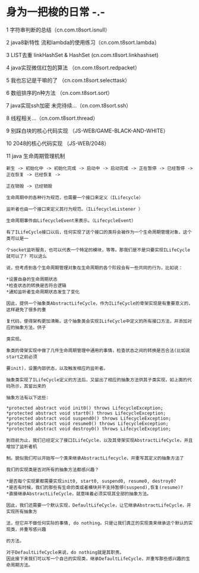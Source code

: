 # 身为一把梭的日常 -.-

1  字符串判断的总结（cn.com.t8sort.isnull）

2  java8新特性  流和lambda的使用练习（cn.com.t8sort.lambda）

3  LIST去重  linkHashSet & HashSet (cn.com.t8sort.linkhashset)

4  java实现微信红包的算法 （cn.com.t8sort.redpacket）

5  我也忘记是干嘛的了 （cn.com.t8sort.selecttask）

6  数组排序的n种方法 （cn.com.t8sort.sort）

7  java实现ssh加密 未完待续...（cn.com.t8sort.ssh）

8  线程相关...（cn.com.t8sort.thread）

9  别踩白块的核心代码实现 （JS-WEB/GAME-BLACK-AND-WHITE）

10 2048的核心代码实现 （JS-WEB/2048）

11 java 生命周期管理机制
	
	新生 -> 初始化中 -> 初始化完成 -> 启动中 -> 启动完成 -> 正在暂停 -> 已经暂停 -> 正在恢复 -> 已经恢复 ->    
	
	正在销毁 -> 已经销毁
	
	生命周期中的各种行为规范，也需要一个接口来定义（ILifecycle）
	
	监听者也由一个接口来定义其行为规范。（ILifecycleListener ）
	
	生命周期事件由LifecycleEvent来表示。（LifecycleEvent）
	
	有了ILifeCycle接口以后，任何实现了这个接口的类将会被作为一个生命周期管理对象，这个类可以是一
	
	个socket监听服务，也可以代表一个特定的模块，等等。那我们是不是只要实现ILifeCycle就可以了? 可以这么
	
	说，但考虑到各个生命周期管理对象在生命周期的各个阶段会有一些共同的行为，比如说：
	
	*设置自身的生命周期状态
	*检查状态的转换是否符合逻辑
	*通知监听者生命周期状态发生了变化
	
	因此，提供一个抽象类AbstractLifeCycle，作为ILifeCycle的骨架实现是有重要意义的，这样避免了很多的重
	
	复代码，使得架构更加清晰。这个抽象类会实现ILifeCycle中定义的所有接口方法，并添加对应的抽象方法，供子
	
	类实现。
	
	象类的骨架实现中做了几件生命周期管理中通用的事情，检查状态之间的转换是否合法(比如说start之前必须
	
	要init)，设置内部状态，以及触发相应的监听者。
	
	抽象类实现了ILifeCycle定义的方法后，又留出了相应的抽象方法供其子类实现，如上面的代码所示，其留出来的
	
	抽象方法有以下这些:
	
	*protected abstract void init0() throws LifecycleException;
	*protected abstract void start0() throws LifecycleException;
	*protected abstract void suspend0() throws LifecycleException;
	*protected abstract void resume0() throws LifecycleException;
	*protected abstract void destroy0() throws LifecycleException;
	
	到目前为止，我们已经定义了接口ILifeCycle，以及其骨架实现AbstractLifeCycle，并且增加了监听者机

	制。貌似我们可以开始写一个类来继承AbstractLifecycle，并重写其定义的抽象方法了
	
	我们的实现类是否对所有的抽象方法都感兴趣？
	
	*是否每个实现累都需要实现init0, start0, suspend0, resume0, destroy0?
	*是否有时候，我们的那些有生命的类或者模块并不支持暂停(suspend),恢复(resume)?
	*直接继承AbstractLifeCycle，就意味着必须实现其全部的抽象方法。
	
	因此，我们还需要一个默认实现，DefaultLifeCycle，让它继承AbstractLifeCycle，并实现所有抽象方
	
	法，但它并不做任何实际的事情, do nothing。只是让我们真正的实现类来继承这个默认的实现类，并重写感兴趣
	
	的方法。
	
	对于DefaultLifeCycle来说，do nothing就是其职责。
	因此接下来我们可以写一个自己的实现类，继承DefaultLifeCycle，并重写那些感兴趣的生命周期方法。